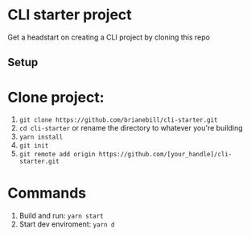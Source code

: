 # CLI starter project

Get a headstart on creating a CLI project by cloning this repo

## Setup

# Clone project:
1. `git clone https://github.com/brianebill/cli-starter.git`
1. `cd cli-starter` or rename the directory to whatever you're building
1. `yarn install`
1. `git init`
1. `git remote add origin https://github.com/[your_handle]/cli-starter.git`

# Commands
1. Build and run: `yarn start`
1. Start dev enviroment: `yarn d`
